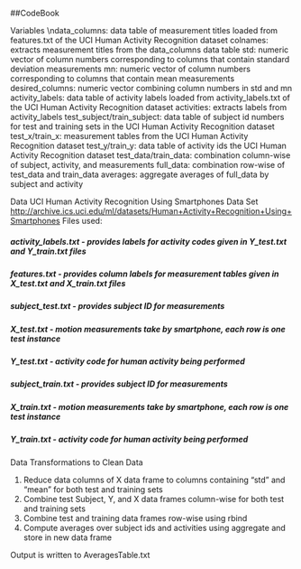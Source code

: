 ##CodeBook

Variables
\ndata_columns: data table of measurement titles loaded from features.txt of the UCI Human Activity Recognition dataset
colnames: extracts measurement titles from the data_columns data table
std: numeric vector of column numbers corresponding to columns that contain standard deviation measurements
mn: numeric vector of column numbers corresponding to columns that contain mean measurements
desired_columns: numeric vector combining column numbers in std and mn
activity_labels: data table of activity labels loaded from activity_labels.txt of the UCI Human Activity Recognition dataset
activities: extracts labels from activity_labels
test_subject/train_subject: data table of subject id numbers for test and training sets in the UCI Human Activity Recognition dataset
test_x/train_x: measurement tables from the UCI Human Activity Recognition dataset
test_y/train_y: data table of activity ids the UCI Human Activity Recognition dataset
test_data/train_data: combination column-wise of subject, activity, and measurements
full_data: combination row-wise of test_data and train_data
averages: aggregate averages of full_data by subject and activity

Data
UCI Human Activity Recognition Using Smartphones Data Set
http://archive.ics.uci.edu/ml/datasets/Human+Activity+Recognition+Using+Smartphones
Files used:
#####	activity_labels.txt - provides labels for activity codes given in Y_test.txt and Y_train.txt files
#####	features.txt - provides column labels for measurement tables given in X_test.txt and X_train.txt files
#####	subject_test.txt - provides subject ID for measurements
#####	X_test.txt - motion measurements take by smartphone, each row is one test instance
#####	Y_test.txt - activity code for human activity being performed 
#####	subject_train.txt - provides subject ID for measurements
#####	X_train.txt - motion measurements take by smartphone, each row is one test instance
#####	Y_train.txt - activity code for human activity being performed

Data Transformations to Clean Data
1. Reduce data columns of X data frame to columns containing “std” and “mean” for both test and training sets
2. Combine test Subject, Y, and X data frames column-wise for both test and training sets
3. Combine test and training data frames row-wise using rbind 
4. Compute averages over subject ids and activities using aggregate and store in new data frame

Output is written to AveragesTable.txt
